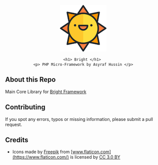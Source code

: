 <div align="center">
    <img width=150 src ="logo.svg" />
    <br>

    <h1> Bright </h1> 
    <p> PHP Micro-Framework by Asyraf Hussin </p>
</div>

## About this Repo
Main Core Library for [Bright Framework](https://brightframework.psm.my)

## Contributing
If you spot any errors, typos or missing information, please submit a pull request.

## Credits
* Icons made by [Freepik](http://www.freepik.com) from [www.flaticon.com](https://www.flaticon.com/) is licensed by [CC 3.0 BY](http://creativecommons.org/licenses/by/3.0/) 